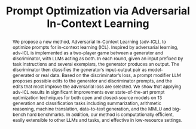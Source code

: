 ---
title: "Prompt Optimization via Adversarial In-Context Learning"
subtitle: ""
authors:
- long
- Yiran Zhao
- Hannah Brown
- yuxi
- James Xu Zhao
- Nancy F. Chen
- Kenji Kawaguchi
- Michael Shieh
- Junxian He

author_notes: [Equal Contribution, Equal Contribution, Equal Contribution]
doi: ""

# Schedule page publish date (NOT publication's date).
publishDate: '2024-05'
publication_types: ['paper-conference']

# Publication name and optional abbreviated publication name.
publication: In *62nd Annual Meeting of the Association for Computational Linguistics (Volume 1, Long Papers)*

abstract: "We propose a new method, Adversarial In-Context Learning (adv-ICL), to optimize prompts for in-context learning (ICL). Inspired by adversarial learning, adv-ICL is implemented as a two-player game between a generator and discriminator, with LLMs acting as both. In each round, given an input prefixed by task instructions and several exemplars, the generator produces an output. The discriminator then classifies the generator’s input-output pair as model-generated or real data. Based on the discriminator’s loss, a prompt modifier LLM proposes possible edits to the generator and discriminator prompts, and the edits that most improve the adversarial loss are selected. We show that applying adv-ICL results in significant improvements over state-of-the-art prompt optimization techniques for both open and closed-source models on 13 generation and classification tasks including summarization, arithmetic reasoning, machine translation, data-to-text generation, and the MMLU and big-bench hard benchmarks. In addition, our method is computationally efficient, easily extensible to other LLMs and tasks, and effective in low-resource settings."

# Display this page in the Featured widget?
featured: true

url_pdf: 'https://aclanthology.org/2024.acl-long.395.pdf'
url_code: ''
url_dataset: ''
url_poster: ''
url_project: ''
url_slides: ''
url_source: ''
url_video: ''

image:
  preview_only: false
---